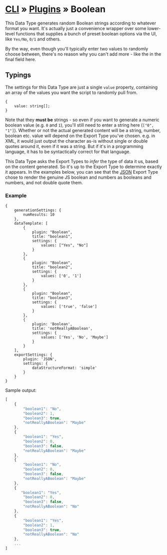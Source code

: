 # [CLI](../../../../../cli/README.md) &raquo; [Plugins](../../../../../cli/PLUGINS.md) &raquo; Boolean

This Data Type generates random Boolean strings according to whatever format you want. It's actually just a convenience
wrapper over some lower-level functions that supplies a bunch of preset boolean options via the UI, like `Yes/No`, `0/1`
and others. 

By the way, even though you'll typically enter two values to randomly choose between, there's no reason why you can't
add more - like the in the final field here.


## Typings 

The settings for this Data Type are just a single `value` property, containing an array of the values you want the script
to randomly pull from. 

```
{
    value: string[];
}
```

Note that they **must be** strings - so even if you want to generate a numeric boolean value (e.g. `0` and `1`), you'll still
need to enter a string here (`["0", "1"]`). Whether or not the actual generated content will be a string, number, boolean
etc. value will depend on the Export Type you've chosen. e.g. in XML, it would just output the character as-is without 
single or double quotes around it, even if it was a string. But if it's in a programming language, it has to be
syntactically correct for that language. 

This Data Type asks the Export Types to _infer_ the type of data it us, based on the content generated. So it's up to the
Export Type to determine exactly it appears. In the examples below, you can see that the [JSON](../../exportTypes/JSON/README.md)
Export Type chose to render the genuine JS boolean and numbers as booleans and numbers, and not double quote them.


### Example

```
{
    generationSettings: {
        numResults: 10
    },
    dataTemplate: [
        {
            plugin: "Boolean",
            title: "boolean1",
            settings: {
                values: ["Yes", "No"]
            }
        },
        {
            plugin: "Boolean",
            title: "boolean2",
            settings: {
                values: ['0', '1']
            }
        },
        {
            plugin: "Boolean",
            title: "boolean3",
            settings: {
                values: ['true', 'false']
            }
        },
        {
            plugin: 'Boolean',
            title: 'notReallyABoolean',
            settings: {
                values: ['Yes', 'No', 'Maybe']
            }
        }
    ],
    exportSettings: {
        plugin: 'JSON',
        settings: {
            dataStructureFormat: 'simple'
        }
    }
}
```

Sample output:

```javascript
[
    {
        "boolean1": "No",
        "boolean2": 1,
        "boolean3": true,
        "notReallyABoolean": "Maybe"
    },
    {
        "boolean1": "Yes",
        "boolean2": 0,
        "boolean3": false,
        "notReallyABoolean": "Maybe"
    },
    {
        "boolean1": "No",
        "boolean2": 0,
        "boolean3": false,
        "notReallyABoolean": "Maybe"
    },
    {
       "boolean1": "Yes",
        "boolean2": 0,
        "boolean3": false,
        "notReallyABoolean": "No"
    },
    {
        "boolean1": "Yes",
        "boolean2": 1,
        "boolean3": true,
        "notReallyABoolean": "No"
    },
    ...
]
```
